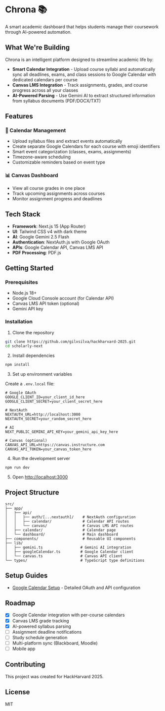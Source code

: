 # Chrona 📚

A smart academic dashboard that helps students manage their coursework through AI-powered automation.

## What We're Building

Chrona is an intelligent platform designed to streamline academic life by:

- **Smart Calendar Integration** - Upload course syllabi and automatically sync all deadlines, exams, and class sessions to Google Calendar with dedicated calendars per course
- **Canvas LMS Integration** - Track assignments, grades, and course progress across all your classes
- **AI-Powered Parsing** - Use Gemini AI to extract structured information from syllabus documents (PDF/DOCX/TXT)

## Features

### 📅 Calendar Management
- Upload syllabus files and extract events automatically
- Create separate Google Calendars for each course with emoji identifiers
- Smart event categorization (classes, exams, assignments)
- Timezone-aware scheduling
- Customizable reminders based on event type

### 📊 Canvas Dashboard
- View all course grades in one place
- Track upcoming assignments across courses
- Monitor assignment progress and deadlines

## Tech Stack

- **Framework**: Next.js 15 (App Router)
- **UI**: Tailwind CSS v4 with dark theme
- **AI**: Google Gemini 2.5 Flash
- **Authentication**: NextAuth.js with Google OAuth
- **APIs**: Google Calendar API, Canvas LMS API
- **PDF Processing**: PDF.js

## Getting Started

### Prerequisites

- Node.js 18+
- Google Cloud Console account (for Calendar API)
- Canvas LMS API token (optional)
- Gemini API key

### Installation

1. Clone the repository
```bash
git clone https://github.com/gilxsilva/hackharvard-2025.git
cd scholarly-next
```

2. Install dependencies
```bash
npm install
```

3. Set up environment variables

Create a `.env.local` file:
```env
# Google OAuth
GOOGLE_CLIENT_ID=your_client_id_here
GOOGLE_CLIENT_SECRET=your_client_secret_here

# NextAuth
NEXTAUTH_URL=http://localhost:3000
NEXTAUTH_SECRET=your_random_secret_here

# AI
NEXT_PUBLIC_GEMINI_API_KEY=your_gemini_api_key_here

# Canvas (optional)
CANVAS_API_URL=https://canvas.instructure.com
CANVAS_API_TOKEN=your_canvas_token_here
```

4. Run the development server
```bash
npm run dev
```

5. Open [http://localhost:3000](http://localhost:3000)

## Project Structure

```
src/
├── app/
│   ├── api/
│   │   ├── auth/[...nextauth]/    # NextAuth configuration
│   │   ├── calendar/              # Calendar API routes
│   │   └── canvas/                # Canvas LMS API routes
│   ├── calendar/                  # Calendar page
│   └── dashboard/                 # Main dashboard
├── components/                    # Reusable UI components
├── lib/
│   ├── gemini.ts                 # Gemini AI integration
│   ├── googleCalendar.ts         # Google Calendar client
│   └── canvas.ts                 # Canvas API client
└── types/                        # TypeScript type definitions
```

## Setup Guides

- [Google Calendar Setup](./GOOGLE_CALENDAR_SETUP.md) - Detailed OAuth and API configuration

## Roadmap

- [x] Google Calendar integration with per-course calendars
- [x] Canvas LMS grade tracking
- [x] AI-powered syllabus parsing
- [ ] Assignment deadline notifications
- [ ] Study schedule generation
- [ ] Multi-platform sync (Blackboard, Moodle)
- [ ] Mobile app

## Contributing

This project was created for HackHarvard 2025.

## License

MIT
